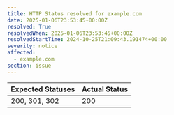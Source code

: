 ```yaml
---
title: HTTP Status resolved for example.com
date: 2025-01-06T23:53:45+00:00Z
resolved: True
resolvedWhen: 2025-01-06T23:53:45+00:00Z
resolvedStartTime: 2024-10-25T21:09:43.191474+00:00
severity: notice
affected:
  - example.com
section: issue
---
```


| Expected Statuses | Actual Status  |
|-------------------|----------------|
| 200, 301, 302 | 200 |
